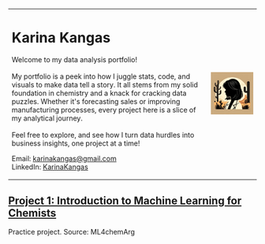 <table width="100%" style="border-collapse: collapse; border: none;">
  <tr style="background-color: transparent;">
    <td align="left" valign="top" style="border: none;">
      <h1>Karina Kangas</h1>
      <p>Welcome to my data analysis portfolio! <br /> <br /> My portfolio is a peek into how I juggle stats, code, and visuals to make data tell a story. It all stems from my solid foundation in chemistry and a knack for cracking data puzzles. Whether it's forecasting sales or improving manufacturing processes, every project here is a slice of my analytical journey.<br /><br />Feel free to explore, and see how I turn data hurdles into business insights, one project at a time!<p> Email: <a href="mailto:karinakangas@gmail.com">karinakangas@gmail.com</a><br>LinkedIn: <a href="https://www.linkedin.com/in/KarinaKangas/">KarinaKangas</a><p>
    </td>
    <td align="right" style="border: none;">
      <img src="https://raw.githubusercontent.com/KarinaKangas/Data-Portfolio/main/images/Avatar5.png" alt="banner" width="700" />
    </td>
  </tr>   
</table>


## [Project 1: Introduction to Machine Learning for Chemists](https://github.com/ML4chemArg/Intro-to-Machine-Learning-in-Chemistry)
Practice project. Source: ML4chemArg
